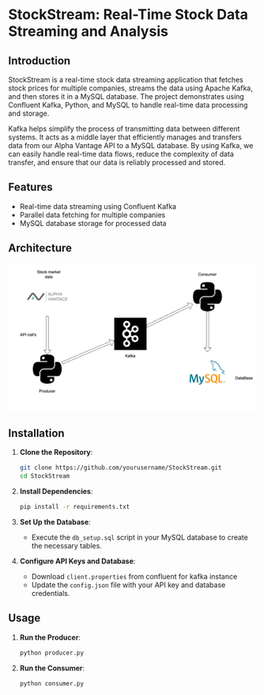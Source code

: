 # StockStream: Real-Time Stock Data Streaming and Analysis

## Introduction

StockStream is a real-time stock data streaming application that fetches stock prices for multiple companies, streams the data using Apache Kafka, and then stores it in a MySQL database. The project demonstrates using Confluent Kafka, Python, and MySQL to handle real-time data processing and storage.

Kafka helps simplify the process of transmitting data between different systems. It acts as a middle layer that efficiently manages and transfers data from our Alpha Vantage API to a MySQL database. By using Kafka, we can easily handle real-time data flows, reduce the complexity of data transfer, and ensure that our data is reliably processed and stored.

## Features

- Real-time data streaming using Confluent Kafka
- Parallel data fetching for multiple companies
- MySQL database storage for processed data

## Architecture

![Architecture Diagram](arch.png)

## Installation

1. **Clone the Repository**:
    ```bash
    git clone https://github.com/yourusername/StockStream.git
    cd StockStream
    ```

2. **Install Dependencies**:
    ```bash
    pip install -r requirements.txt
    ```

3. **Set Up the Database**:
    - Execute the `db_setup.sql` script in your MySQL database to create the necessary tables.

4. **Configure API Keys and Database**:
    - Download `client.properties` from confluent for kafka instance
    - Update the `config.json` file with your API key and database credentials.

## Usage

1. **Run the Producer**:
    ```bash
    python producer.py
    ```

2. **Run the Consumer**:
    ```bash
    python consumer.py
    ```
